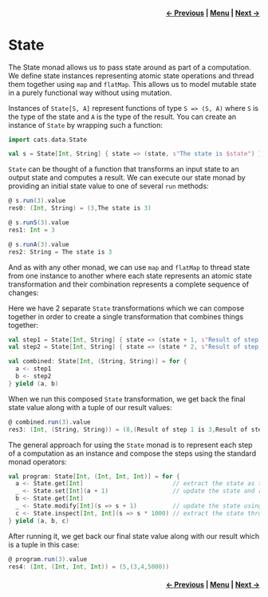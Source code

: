 <h4 align="right">
    <a href="lesson4_7_kleisli.md">← Previous</a> |
    <a href="lesson4.md">Menu</a> |
    <a href="lesson4_9_monad_transformers.md">Next →</a>
</h4>

<h1>State</h1>

The State monad allows us to pass state around as part of a computation. We define state instances representing atomic 
state operations and thread them together using `map` and `flatMap`. This allows us to model mutable state in a purely 
functional way without using mutation.

Instances of `State[S, A]` represent functions of type `S => (S, A)` where `S` is the type of the state and `A` is the 
type of the result. You can create an instance of `State` by wrapping such a function:

```scala
import cats.data.State

val s = State[Int, String] { state => (state, s"The state is $state") }
```

`State` can be thought of a function that transforms an input state to an output state and computes a result. We can 
execute our state monad by providing an initial state value to one of several `run` methods:

```scala
@ s.run(3).value
res0: (Int, String) = (3,The state is 3)

@ s.runS(3).value
res1: Int = 3

@ s.runA(3).value
res2: String = The state is 3
```

And as with any other monad, we can use `map` and `flatMap` to thread state from one instance to another where each 
state represents an atomic state transformation and their combination represents a complete sequence of changes:

Here we have 2 separate `State` transformations which we can compose together in order to create a single transformation
that combines things together:

```scala
val step1 = State[Int, String] { state => (state + 1, s"Result of step 1 is $state") }
val step2 = State[Int, String] { state => (state * 2, s"Result of step 2 is $state") }

val combined: State[Int, (String, String)] = for {
  a <- step1
  b <- step2
} yield (a, b)
```

When we run this composed `State` transformation, we get back the final state value along with a tuple of our result
values:

```scala
@ combined.run(3).value
res3: (Int, (String, String)) = (8,(Result of step 1 is 3,Result of step 2 is 4))
```

The general approach for using the `State` monad is to represent each step of a computation as an instance and compose 
the steps using the standard monad operators:

```scala
val program: State[Int, (Int, Int, Int)] = for {
  a <- State.get[Int]                         // extract the state as the result
  _ <- State.set[Int](a + 1)                  // update the state and return `Unit` as the result
  b <- State.get[Int]
  _ <- State.modify[Int](s => s + 1)          // update the state using a function
  c <- State.inspect[Int, Int](s => s * 1000) // extract the state through a transformation function
} yield (a, b, c)
```

After running it, we get back our final state value along with our result which is a tuple in this case:

```scala
@ program.run(3).value
res4: (Int, (Int, Int, Int)) = (5,(3,4,5000))
```

<h4 align="right">
    <a href="lesson4_7_kleisli.md">← Previous</a> |
    <a href="lesson4.md">Menu</a> |
    <a href="lesson4_9_monad_transformers.md">Next →</a>
</h4>